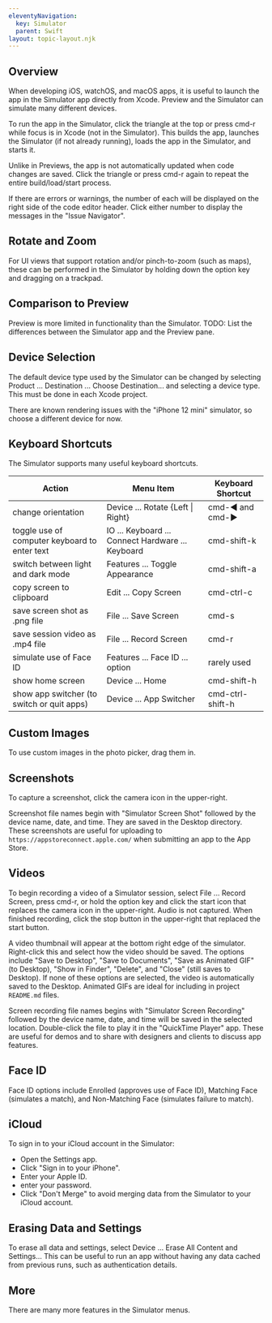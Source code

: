 ```yaml
---
eleventyNavigation:
  key: Simulator
  parent: Swift
layout: topic-layout.njk
---
```


## Overview

When developing iOS, watchOS, and macOS apps, it is useful to
launch the app in the Simulator app directly from Xcode.
Preview and the Simulator can simulate many different devices.

To run the app in the Simulator, click the triangle at the top
or press cmd-r while focus is in Xcode (not in the Simulator).
This builds the app, launches the Simulator (if not already running),
loads the app in the Simulator, and starts it.

Unlike in Previews, the app is not automatically updated
when code changes are saved.
Click the triangle or press cmd-r again
to repeat the entire build/load/start process.

If there are errors or warnings, the number of each will be displayed
on the right side of the code editor header.
Click either number to display the messages in the "Issue Navigator".

## Rotate and Zoom

For UI views that support rotation and/or pinch-to-zoom (such as maps),
these can be performed in the Simulator by holding down the option key
and dragging on a trackpad.

## Comparison to Preview

Preview is more limited in functionality than the Simulator.
TODO: List the differences between the Simulator app and the Preview pane.

## Device Selection

The default device type used by the Simulator can be changed
by selecting Product ... Destination ... Choose Destination...
and selecting a device type.
This must be done in each Xcode project.

There are known rendering issues with the "iPhone 12 mini" simulator,
so choose a different device for now.

## Keyboard Shortcuts

The Simulator supports many useful keyboard shortcuts.

| Action                                        | Menu Item                                         | Keyboard Shortcut |
| --------------------------------------------- | ------------------------------------------------- | ----------------- |
| change orientation                            | Device ... Rotate {Left \| Right}                 | cmd-◀ and cmd-▶   |
| toggle use of computer keyboard to enter text | IO ... Keyboard ... Connect Hardware ... Keyboard | cmd-shift-k       |
| switch between light and dark mode            | Features ... Toggle Appearance                    | cmd-shift-a       |
| copy screen to clipboard                      | Edit ... Copy Screen                              | cmd-ctrl-c        |
| save screen shot as .png file                 | File ... Save Screen                              | cmd-s             |
| save session video as .mp4 file               | File ... Record Screen                            | cmd-r             |
| simulate use of Face ID                       | Features ... Face ID ... option                   | rarely used       |
| show home screen                              | Device ... Home                                   | cmd-shift-h       |
| show app switcher (to switch or quit apps)    | Device ... App Switcher                           | cmd-ctrl-shift-h  |

## Custom Images

To use custom images in the photo picker, drag them in.

## Screenshots

To capture a screenshot, click the camera icon in the upper-right.

Screenshot file names begin with "Simulator Screen Shot" followed by
the device name, date, and time.
They are saved in the Desktop directory.
These screenshots are useful for uploading to
`https://appstoreconnect.apple.com/` when submitting an app to the App Store.

## Videos

To begin recording a video of a Simulator session,
select File ... Record Screen, press cmd-r, or
hold the option key and click the start icon
that replaces the camera icon in the upper-right.
Audio is not captured.
When finished recording, click the stop button in the upper-right
that replaced the start button.

A video thumbnail will appear at the bottom right edge of the simulator.
Right-click this and select how the video should be saved.
The options include "Save to Desktop", "Save to Documents",
"Save as Animated GIF" (to Desktop), "Show in Finder", "Delete",
and "Close" (still saves to Desktop).
If none of these options are selected,
the video is automatically saved to the Desktop.
Animated GIFs are ideal for including in project `README.md` files.

Screen recording file names begins with "Simulator Screen Recording" followed
by the device name, date, and time will be saved in the selected location.
Double-click the file to play it in the "QuickTime Player" app.
These are useful for demos and to share with designers and clients
to discuss app features.

## Face ID

Face ID options include Enrolled (approves use of Face ID),
Matching Face (simulates a match),
and Non-Matching Face (simulates failure to match).

## iCloud

To sign in to your iCloud account in the Simulator:

- Open the Settings app.
- Click "Sign in to your iPhone".
- Enter your Apple ID.
- enter your password.
- Click "Don't Merge" to avoid merging data
  from the Simulator to your iCloud account.

## Erasing Data and Settings

To erase all data and settings,
select Device ... Erase All Content and Settings...
This can be useful to run an app without having any data cached
from previous runs, such as authentication details.

## More

There are many more features in the Simulator menus.
